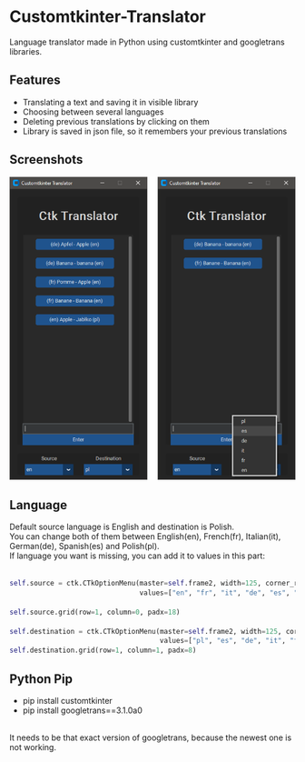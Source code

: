 # Customtkinter-Translator
Language translator made in Python using customtkinter and googletrans libraries.

## Features
<ul>
<li>Translating a text and saving it in visible library</li> 
<li>Choosing between several languages</li> 
<li>Deleting previous translations by clicking on them</li> 
<li>Library is saved in json file, so it remembers your previous translations</li> 
</ul>

## Screenshots
<p align="left"><img src="CtkTranslator.png"></p>

## Language
Default source language is English and destination is Polish.<br>
You can change both of them between English(en), French(fr), Italian(it), German(de), Spanish(es) and Polish(pl).<br>
If language you want is missing, you can add it to values in this part:
```python

self.source = ctk.CTkOptionMenu(master=self.frame2, width=125, corner_radius=0,
                                values=["en", "fr", "it", "de", "es", "pl"])

self.source.grid(row=1, column=0, padx=18)

self.destination = ctk.CTkOptionMenu(master=self.frame2, width=125, corner_radius=0,
                                     values=["pl", "es", "de", "it", "fr", "en"])
self.destination.grid(row=1, column=1, padx=8)
```


## Python Pip
<ul>
<li>pip install customtkinter</li>
<li>pip install googletrans==3.1.0a0</li>
</ul>
<br>
It needs to be that exact version of googletrans, because the newest one is not working.
